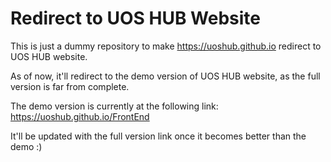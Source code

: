 # Redirect to UOS HUB Website

This is just a dummy repository to make https://uoshub.github.io redirect to UOS HUB website.

As of now, it'll redirect to the demo version of UOS HUB website, as the full version is far from complete.

The demo version is currently at the following link:
https://uoshub.github.io/FrontEnd

It'll be updated with the full version link once it becomes better than the demo :)
